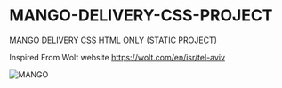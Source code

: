 # MANGO-DELIVERY-CSS-PROJECT
MANGO DELIVERY CSS HTML ONLY (STATIC PROJECT)

Inspired From Wolt website
https://wolt.com/en/isr/tel-aviv

![MANGO](https://user-images.githubusercontent.com/93940739/166686965-2c931af0-e262-4790-9e71-682b0122b986.png)
